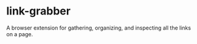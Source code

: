 # link-grabber
A browser extension for gathering, organizing, and inspecting all the links on a page.
